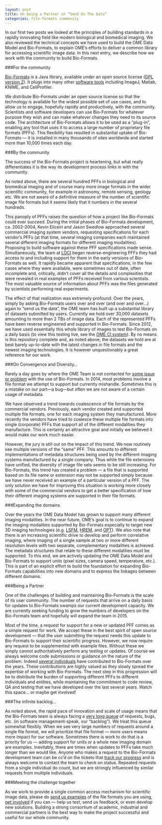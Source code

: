 ```yaml
---
layout: post
title: On being a Partner or “Send Us The Data”
categories: file-formats community
---
```


In our first two posts we looked at the principles of building standards in a
rapidly innovating field like modern biological and biomedical imaging. We
also reviewed the technical concepts we have used to build the OME Data Model
and Bio-Formats, to explain OME’s efforts to deliver a common library for
accessing scientific image data. In this next entry, we describe how we work
with the community to build Bio-Formats.

###For the community

[Bio-Formats](http://www.openmicroscopy.org/site/products/bio-formats) is a
Java library, available under an open source license
([GPL version 2](https://www.gnu.org/licenses/old-licenses/gpl-2.0.html)). It
plugs into many other
[software tools](http://www.openmicroscopy.org/site/support/bio-formats5/users/index.html)
including ImageJ, Matlab, KNIME, and CellProfiler.
 
We distribute Bio-Formats under an open source license so that the technology
is available for the widest possible set of use cases, and to allow us to
engage, hopefully rapidly and productively, with the community. Scientists and
software developers can use Bio-Formats for whatever purpose they wish and can
make whatever changes they need to its source code. The architecture of
Bio-Formats allows it to be used as a “plug-in”, enabling any tool that uses
it to access a large number of proprietary file formats (PFFs). This
flexibility has resulted in substantial uptake of Bio-Formats — it is
installed in many thousands of sites worldwide and started more than 10,000
times each day.

###By the community

The success of the Bio-Formats project is heartening, but what really
differentiates it is the way its development process links in with the
community.
 
As noted above, there are several hundred PFFs in biological and biomedical
imaging and of course many more image formats in the wider scientific
community, for example in astronomy, remote sensing, geology etc. We are not
aware of a definitive measure of the number of scientific image file formats
but it seems likely that it numbers in the several hundreds.
 
This panoply of PFFs raises the question of how a project like Bio-Formats
could ever succeed. During the initial phases of Bio-Formats development, ca.
2002-2004, Kevin Eliceiri and Jason Swedlow approached several commercial
imaging system vendors, requesting specifications for each vendor’s PFFs (at
that time, several imaging companies each maintained several different imaging
formats for different imaging modalities). Proposing to build software against
these PFF specifications made sense. Simultaneously, the team at
[LOCI](http://loci.wisc.edu) began reverse-engineering PFFs they had access to
and including support for them in the early versions of Bio-Formats as well.
It rapidly became apparent that specifications, in the few cases where they
were available, were sometimes out of date, often incomplete and, critically,
didn’t cover all the details and complexities that were revealed in real
examples of PFFs received from various scientists. The most valuable source of
information about PFFs was the files generated by scientists performing real
experiments.

The effect of that realization was extremely profound. Over the years, simply
by asking Bio-Formats users over and over (and over and over…) again to “send
us the data”, the OME team has built up a substantial library of datasets
submitted by users. Currently we hold over 30,000 datasets amounting to more
than 2 TBs of image data. Each of the represented PFFs have been reverse
engineered and supported in Bio-Formats. Since 2012, we have used essentially
this whole library of images to test Bio-Formats on a daily basis (to view
this testing live, see the [OME CI system](http://ci.openmicroscopy.org/view/Bio-Formats/)).
By no means is this repository complete and, as noted above, the datasets we
hold are at best barely up-to-date with the latest changes in file formats and
the newest imaging technologies. It is however unquestionably a great
reference for our work.

###On Convergence and Diversity…

Rarely a day goes by where the OME Team is not contacted for
[some issue or problem](https://www.openmicroscopy.org/community/viewforum.php?f=13)
with the use of Bio-Formats. In 2014, most problems involve a file format we
attempt to support but currently mishandle. Sometimes this is a mistake on our
part—a bug—but often we are not aware of a certain usage of metadata.
 
We have observed a trend towards coalescence of file formats by the commercial
vendors. Previously, each vendor created and supported multiple file formats,
one for each imaging system they manufactured. More recently the vendors have
tried to coalesce these multiple file formats into single (corporate) PFFs
that support all of the different modalities they manufacture. This is
certainly an attractive goal and initially we believed it would make our work
much easier.
 
However, the jury is still out on the impact of this trend. We now routinely
see multiple versions of the “same” PFF. This amounts to different
implementations of metadata structures being used by the different imaging
systems manufactured by a single company. Thus while the file extensions have
unified, the diversity of image file sets seems to be still increasing. For
Bio-Formats, this trend has created a problem — a file that is supported based
on its file name or extension may not be supported simply because we have
never received an example of a particular version of a PFF. The only solution
we have for improving this situation is working more closely with some of the
commercial vendors to get a better specification of how their different
imaging systems are supported in their file formats.

###Expanding the domains

Over the years the OME Data Model has grown to support many different imaging
modalities. In the near future, OME’s goal is to continue to expand the
imaging modalities supported by Bio-Formats especially to target new 3D
imaging technologies (e.g.
[LSFM](http://en.wikipedia.org/wiki/Light_sheet_fluorescence_microscopy),
[HREM](http://embryoimaging.org/about),
and [OPT](http://en.wikipedia.org/wiki/Optical_projection_tomography)). We
also note that there is an increasing scientific drive to develop and perform
correlative imaging, where imaging of a single sample at two or more different
resolution levels with two separate, complementary modalities is achieved. The
metadata structures that relate to these different modalities must be
supported. To this end, we are actively updating the OME Data Model and
Bio-Formats to support units (pixel sizes, camera speed, temperature, etc.).
This is part of an explicit effort to build the foundation for expanding
Bio-Formats capabilities into new domains and to express the linkages between
different domains.

###Being a Partner

One of the challenges of building and maintaining Bio-Formats is the scale of
its user community. The number of requests that arrive on a daily basis for
updates to Bio-Formats swamps our current development capacity. We are
currently seeking funding to grow the numbers of developers on the Bio-Formats
team and hopefully will expand the team in 2015.
 
Most of the time, a request for support for a new or updated PFF comes as a
simple request for work. We accept these in the best spirit of open source
development — that the user submitting the request needs this update to
Bio-Formats to support their scientific progress. However, we now require any
request to be supplemented with example files. Without these we simply cannot
authoritatively perform any testing or updates. Of course we always welcome
code submissions or guidance on the nature of the problem. Indeed
[several individuals](https://www.openmicroscopy.org/site/about/ome-contributors)
have contributed to Bio-Formats over the years. These contributions are highly
valued as they slowly spread the expertise of working with Bio-Formats. The
next step in this progression will be to distribute the burden of supporting
different PFFs to different individuals and entities, while maintaining the
commitment to code review, QA and testing that we have developed over the last
several years. Watch this space… or maybe get involved!

###The infinite backlog…

As noted above, the rapid pace of innovation and scale of usage means that the
Bio-Formats team is always facing a
[very long queue](https://trac.openmicroscopy.org.uk/ome/query?status=accepted&status=new&status=reopened&component=Bio-Formats&group=type&max=1000&col=id&col=summary&col=status&col=owner&col=priority&col=milestone&col=time&col=changetime&col=reporter&col=cc&report=44&order=priority)
of requests, bugs, etc. (in software management-speak, our “backlog”). We
treat this queue somewhat flexibly. When we see very large numbers of requests
around a single file format, we will prioritize that file format — more users
means more impact for our software. Sometimes there is work to do that is a
priority for us — adding support for units or a whole new imaging domain are
examples. Inevitably, there are times when updates to PFFs take much longer
than we would like. Anyone who makes a request to the Bio-Formats development
team can be cc’d on the tickets that
[track our progress](https://www.openmicroscopy.org/community/viewforum.php?f=13)
and is always welcome to contact the team to check on status. Repeated
requests from a single individual do count, but we are strongly influenced by
similar requests from multiple individuals.

###Meeting the challenge together

As we work to provide a single common access mechanism for scientific image
data, please do [send us examples](http://qa.openmicroscopy.org.uk/qa/upload/)
of the file formats you are using, [get involved](http://www.openmicroscopy.org/site/support/contributing/index.html)
if you can — help us test, send us feedback, or even develop new solutions.
Building a strong consortium of academic, industrial and commercial partners
is the best way to make the project successful and useful for our whole
community.

